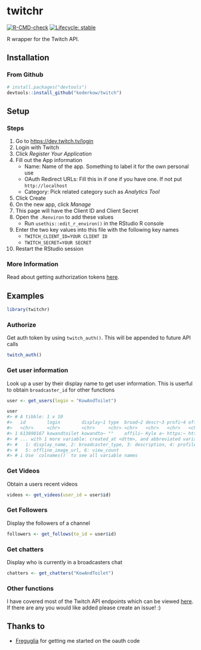 
<!-- README.md is generated from README.Rmd. Please edit that file -->

# twitchr

<!-- badges: start -->

[![R-CMD-check](https://github.com/KoderKow/twitchr/workflows/R-CMD-check/badge.svg)](https://github.com/KoderKow/twitchr/actions)
[![Lifecycle:
stable](https://img.shields.io/badge/lifecycle-stable-brightgreen.svg)](https://lifecycle.r-lib.org/articles/stages.html#stable)
<!-- badges: end -->

R wrapper for the Twitch API.

## Installation

### From Github

``` r
# install.packages("devtools")
devtools::install_github("koderkow/twitch")
```

## Setup

### Steps

1.  Go to <https://dev.twitch.tv/login>
2.  Login with Twitch
3.  Click *Register Your Application*
4.  Fill out the App information
    -   Name: Name of the app. Something to label it for the own
        personal use
    -   OAuth Redirect URLs: Fill this in if one if you have one. If not
        put `http://localhost`
    -   Category: Pick related category such as *Analytics Tool*
5.  Click Create
6.  On the new app, click *Manage*
7.  This page will have the Client ID and Client Secret
8.  Open the `.Renviron` to add these values
    -   Run `usethis::edit_r_environ()` in the RStudio R console
9.  Enter the two key values into this file with the following key names
    -   `TWITCH_CLIENT_ID=YOUR CLIENT ID`
    -   `TWITCH_SECRET=YOUR SECRET`
10. Restart the RStudio session

### More Information

Read about getting authorization tokens
[here](https://dev.twitch.tv/docs/authentication/).

## Examples

``` r
library(twitchr)
```

### Authorize

Get auth token by using `twitch_auth()`. This will be appended to future
API calls

``` r
twitch_auth()
```

### Get user information

Look up a user by their display name to get user information. This is
userful to obtain `broadcaster_id` for other functions

``` r
user <- get_users(login = "KowAndToilet")

user
#> # A tibble: 1 x 10
#>   id        login        display~1 type  broad~2 descr~3 profi~4 offli~5 view_~6
#>   <chr>     <chr>        <chr>     <chr> <chr>   <chr>   <chr>   <chr>     <int>
#> 1 613890167 kowandtoilet kowandto~ ""    affili~ Kyle a~ https:~ https:~    4989
#> # ... with 1 more variable: created_at <dttm>, and abbreviated variable names
#> #   1: display_name, 2: broadcaster_type, 3: description, 4: profile_image_url,
#> #   5: offline_image_url, 6: view_count
#> # i Use `colnames()` to see all variable names
```

### Get Videos

Obtain a users recent videos

``` r
videos <- get_videos(user_id = user$id)
```

### Get Followers

Display the followers of a channel

``` r
followers <- get_follows(to_id = user$id)
```

### Get chatters

Display who is currently in a broadcasters chat

``` r
chatters <- get_chatters("KowAndToilet")
```

### Other functions

I have covered most of the Twitch API endpoints which can be viewed
[here](https://koderkow.github.io/twitchr/reference/index.html). If
there are any you would like added please create an issue! :)

## Thanks to

-   [Freguglia](https://github.com/Freguglia/rTwitchAPI/) for getting me
    started on the oauth code
